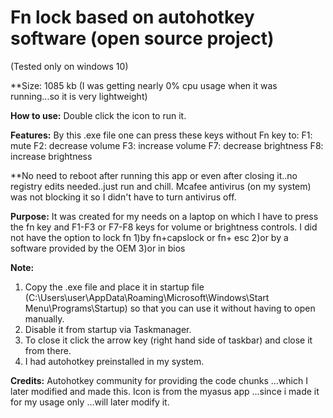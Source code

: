 # Fn lock based on autohotkey software (open source project) 

(Tested only on windows 10)


**Size: 1085 kb 
(I was getting nearly 0% cpu usage when it was running...so it is very lightweight)

**How to use:**
Double click the icon to run it. 

**Features:**
By this .exe file one can press these keys without Fn key to:
F1: mute 
F2: decrease volume
F3: increase volume
F7: decrease brightness
F8: increase brightness


**No need to reboot after running this app or even after closing it..no registry edits needed..just run and chill.
 Mcafee antivirus (on my system) was not blocking it so I didn't have to turn antivirus off.
 
**Purpose:**
It was created for my needs on a laptop on which I have to press the fn key and F1-F3 or F7-F8 keys for volume or brightness controls. 
I did not have the option to lock fn 
1)by fn+capslock or fn+ esc 
2)or by a software provided by the OEM 
3)or in bios

**Note:** 
1) Copy the .exe file and place it in startup file (C:\Users\user\AppData\Roaming\Microsoft\Windows\Start Menu\Programs\Startup) so that you can use it without having to open manually.
2) Disable it from startup via Taskmanager.
3) To close it click the arrow key (right hand side of taskbar) and close it from there.
4) I had autohotkey preinstalled in my system.


**Credits:**
Autohotkey community for providing the code chunks ...which I later modified and made this.
Icon is from the myasus app ...since i made it for my usage only ...will later modify it. 
